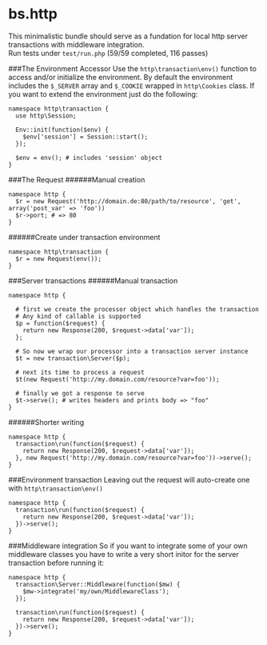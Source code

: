 bs.http
=======

This minimalistic bundle should serve as a fundation for local http server transactions with middleware integration.  
Run tests under `test/run.php` (59/59 completed, 116 passes)

###The Environment Accessor
Use the `http\transaction\env()` function to access and/or initialize the environment.
By default the environment includes the `$_SERVER` array and `$_COOKIE` wrapped in `http\Cookies` class. 
If you want to extend the environment just do the following:

    namespace http\transaction {
      use http\Session;
    
      Env::init(function($env) {
        $env['session'] = Session::start();
      });
      
      $env = env(); # includes 'session' object
    }

###The Request
######Manual creation

    namespace http {
      $r = new Request('http://domain.de:80/path/to/resource', 'get', array('post_var' => 'foo'))
      $r->port; # => 80
    }
    
######Create under transaction environment

    namespace http\transaction {
      $r = new Request(env());
    }
    
###Server transactions
######Manual transaction

    namespace http {
      
      # first we create the processor object which handles the transaction
      # Any kind of callable is supported
      $p = function($request) {
        return new Response(200, $request->data['var']);
      };
      
      # So now we wrap our processor into a transaction server instance
      $t = new transaction\Server($p);
      
      # next its time to process a request
      $t(new Request('http://my.domain.com/resource?var=foo'));
      
      # finally we got a response to serve
      $t->serve(); # writes headers and prints body => "foo"
    }
    
######Shorter writing

    namespace http {
      transaction\run(function($request) {
        return new Response(200, $request->data['var']);
      }, new Request('http://my.domain.com/resource?var=foo'))->serve();     
    }
    
###Environment transaction
Leaving out the request will auto-create one with `http\transaction\env()`

    namespace http {
      transaction\run(function($request) {
        return new Response(200, $request->data['var']);
      })->serve();
    }

###Middleware integration
So if you want to integrate some of your own middleware classes you have to write a very short initor for the server transaction before running it:

    namespace http {
      transaction\Server::Middleware(function($mw) {
        $mw->integrate('my/own/MiddlewareClass');
      });
      
      transaction\run(function($request) {
        return new Response(200, $request->data['var']);
      })->serve();
    }
